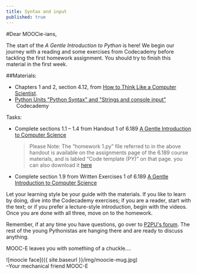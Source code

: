 ```yaml
---
title: Syntax and input
published: true
---
```


#Dear MOOCie-ians,

The start of the *A Gentle Introduction to Python* is here! We begin our journey with a reading and some exercises from Codecademy before tackling the first homework assignment. You should try to finish this material in the first week.

##Materials:

* Chapters 1 and 2, section 4.12, from [How to Think Like a Computer Scientist]( http://www.greenteapress.com/thinkpython/thinkCSpy/html/index.html ).
* [Python Units "Python Syntax" and "Strings and console input"]( http://www.codecademy.com/tracks/python ) 
 Codecademy


Tasks:

* Complete sections 1.1 – 1.4 from Handout 1 of 6.189 [A Gentle Introduction to Computer Science]( http://ocw.mit.edu/courses/electrical-engineering-and-computer-science/6-189-a-gentle-introduction-to-programming-using-python-january-iap-2011/assignments/MIT6_189IAP11_hw1.pdf)
	> Please Note: The “homework 1.py” file referred to in the above handout is available on the assignments page of the 6.189 course materials, and is labled “Code template (PY)” on that page. you can also download it [here](http://ocw.mit.edu/courses/electrical-engineering-and-computer-science/6-189-a-gentle-introduction-to-programming-using-python-january-iap-2011/assignments/hw1.py) 
* Complete section 1.9 from Written Exercises 1 of 6.189 [A Gentle Introduction to Computer Science]( http://ocw.mit.edu/courses/electrical-engineering-and-computer-science/6-189-a-gentle-introduction-to-programming-using-python-january-iap-2011/assignments/MIT6_189IAP11_hw1_written.pdf) 


Let your learning style be your guide with the materials. If you like to learn by doing, dive into the Codecademy exercises; if you are a reader, start with the text; or if you prefer a lecture-style introduction, begin with the videos. Once you are done with all three, move on to the homework.

Remember, if at any time you have questions, go over to [P2PU's forum](http://discourse.p2pu.org/c/gentle-introduction-to-python). The rest of the young Pythonistas are hanging there and are ready to 
discuss anything. 

MOOC-E leaves you with something of a chuckle….


![moocie face]({{ site.baseurl }}/img/moocie-mug.jpg)  
–Your mechanical friend MOOC-E


